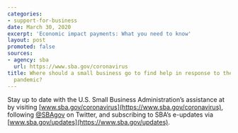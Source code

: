 ```yaml
---
categories:
- support-for-business
date: March 30, 2020
excerpt: 'Economic impact payments: What you need to know'
layout: post
promoted: false
sources:
- agency: sba
  url: https://www.sba.gov/coronavirus
title: Where should a small business go to find help in response to the Coronavirus
  pandemic?
---
```


Stay up to date with the U.S. Small Business Administration’s assistance at by visiting [www.sba.gov/coronavirus](https://www.sba.gov/coronavirus), following [@SBAgov](https://twitter.com/SBAGov) on Twitter, and subscribing to SBA’s e-updates via [www.sba.gov/updates](https://www.sba.gov/updates).
